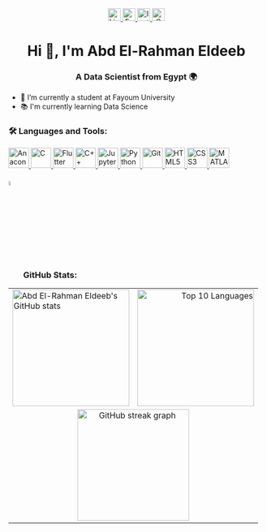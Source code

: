 <div align="center">
  <a href="https://www.linkedin.com/in/abd-el-rahman-eldeeb-a9bab6251/" target="_blank">
    <img src="https://img.shields.io/static/v1?message=LinkedIn&logo=linkedin&label=&color=0077B5&logoColor=white&labelColor=&style=for-the-badge" height="25" alt="LinkedIn logo" />
  </a>
  <a href="https://www.facebook.com/profile.php?id=100081051196113" target="_blank">
    <img src="https://img.shields.io/static/v1?message=Facebook&logo=facebook&label=&color=1877F2&logoColor=white&labelColor=&style=for-the-badge" height="25" alt="Facebook logo" />
  </a>
  <a href="https://www.instagram.com/abdoo.3_/" target="_blank">
    <img src="https://img.shields.io/static/v1?message=Instagram&logo=instagram&label=&color=E4405F&logoColor=white&labelColor=&style=for-the-badge" height="25" alt="Instagram logo" />
  </a>
  <a href="mailto:omer84484@gmail.com" target="_blank">
    <img src="https://img.shields.io/static/v1?message=Gmail&logo=gmail&label=&color=D14836&logoColor=white&labelColor=&style=for-the-badge" height="25" alt="Gmail logo" />
  </a>
</div>

<h1 align="center">Hi 👋, I'm Abd El-Rahman Eldeeb</h1>
<h3 align="center">A Data Scientist from Egypt 🌍</h3>

- 🔭 I’m currently a student at Fayoum University
- 📚 I'm currently learning Data Science

<h3 align="left">🛠 Languages and Tools:</h3>
<p align="left">
  <a href="https://www.anaconda.com/" target="_blank" rel="noreferrer">
    <img src="https://cdn.jsdelivr.net/gh/devicons/devicon/icons/anaconda/anaconda-original.svg" alt="Anaconda" width="40" height="40" />
  </a>
  <a href="https://www.cprogramming.com/" target="_blank" rel="noreferrer">
    <img src="https://cdn.jsdelivr.net/gh/devicons/devicon/icons/c/c-original.svg" alt="C" width="40" height="40" />
  </a>
  <a href="https://flutter.dev/" target="_blank" rel="noreferrer">
    <img src="https://cdn.jsdelivr.net/gh/devicons/devicon/icons/flutter/flutter-original.svg" alt="Flutter" width="40" height="40" />
  </a>
  <a href="https://www.cplusplus.com/" target="_blank" rel="noreferrer">
    <img src="https://cdn.jsdelivr.net/gh/devicons/devicon/icons/cplusplus/cplusplus-original.svg" alt="C++" width="40" height="40" />
  </a>
  <a href="https://jupyter.org/" target="_blank" rel="noreferrer">
    <img src="https://cdn.jsdelivr.net/gh/devicons/devicon/icons/jupyter/jupyter-original.svg" alt="Jupyter" width="40" height="40" />
  </a>
  <a href="https://www.python.org/" target="_blank" rel="noreferrer">
    <img src="https://cdn.jsdelivr.net/gh/devicons/devicon/icons/python/python-original.svg" alt="Python" width="40" height="40" />
  </a>
  <a href="https://git-scm.com/" target="_blank" rel="noreferrer">
    <img src="https://cdn.jsdelivr.net/gh/devicons/devicon/icons/git/git-original.svg" alt="Git" width="40" height="40" />
  </a>
  <a href="https://developer.mozilla.org/en-US/docs/Web/Guide/HTML/HTML5" target="_blank" rel="noreferrer">
    <img src="https://cdn.jsdelivr.net/gh/devicons/devicon/icons/html5/html5-original.svg" alt="HTML5" width="40" height="40" />
  </a>
  <a href="https://developer.mozilla.org/en-US/docs/Web/CSS" target="_blank" rel="noreferrer">
    <img src="https://cdn.jsdelivr.net/gh/devicons/devicon/icons/css3/css3-original.svg" alt="CSS3" width="40" height="40" />
  </a>
  <a href="https://www.mathworks.com/products/matlab.html" target="_blank" rel="noreferrer">
    <img src="https://cdn.jsdelivr.net/gh/devicons/devicon/icons/matlab/matlab-original.svg" alt="MATLAB" width="40" height="40" />
  </a>
</p>

<h3 align="left">
  <img src="https://media1.giphy.com/media/v1.Y2lkPTc5MGI3NjExYzFhYzJkMmQ2MWQ3ZGY3MDhjZTE3MDI2Mzk3NzE1OWQyZTRlMmYwMCZjdD1z/iY8CRBdQXODJSCERIr/giphy.gif" width="5%" valign="bottom"> GitHub Stats:
</h3>
<div align="center">
  <table>
    <tr>
      <td align="left">
        <a href="https://github.com/anuraghazra/github-readme-stats">
          <img alt="Abd El-Rahman Eldeeb's GitHub stats" src="https://github-readme-stats.vercel.app/api?username=ElDEEB21&show_icons=true&count_private=true&locale=en&theme=transparent&layout=compact" height="230px" />
        </a>
      </td>
      <td align="right">
        <a href="https://github-readme-stats.vercel.app/api/top-langs?username=ElDEEB21&langs_count=10&show_icons=true&locale=en&theme=transparent&layout=compact">
          <img src="https://github-readme-stats.vercel.app/api/top-langs?username=ElDEEB21&langs_count=10&show_icons=true&locale=en&theme=transparent&layout=compact" alt="Top 10 Languages" height="230px" />
        </a>
      </td>
    </tr>
    <tr>
      <td colspan="2" align="center">
        <img src="https://streak-stats.demolab.com?user=ElDEEB21&locale=en&mode=daily&theme=transparent&hide_border=false&border_radius=5&order=3" height="220" alt="GitHub streak graph"/>
      </td>
    </tr>
  </table>
</div>


